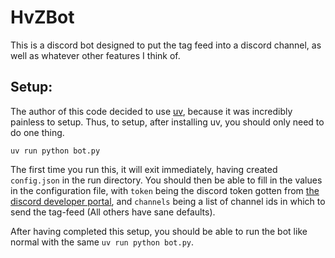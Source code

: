 # HvZBot

This is a discord bot designed to put the tag feed into a discord channel, as well as whatever other features I think of. 

## Setup:

The author of this code decided to use [uv](https://docs.astral.sh/uv/), because it was incredibly painless to setup. Thus, to setup, after installing uv, you should only need to do one thing. 
```
uv run python bot.py
```

The first time you run this, it will exit immediately, having created `config.json` in the run directory. You should then be able to fill in the values in the configuration file, with `token` being the discord token gotten from [the discord developer portal](https://discord.com/developers/applications), and `channels` being a list of channel ids in which to send the tag-feed (All others have sane defaults). 

After having completed this setup, you should be able to run the bot like normal with the same `uv run python bot.py`. 

